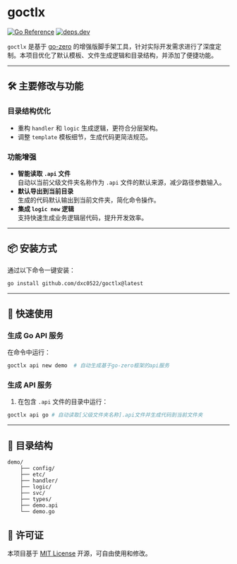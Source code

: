 # goctlx

[![Go Reference](https://pkg.go.dev/badge/github.com/dxc0522/goctlx.svg)](https://pkg.go.dev/github.com/dxc0522/goctlx)
[![deps.dev](https://img.shields.io/badge/deps.dev-查看依赖分析-blue)](https://deps.dev/go/github.com%2Fdxc0522%2Fgoctlx)

`goctlx` 是基于 [go-zero](https://github.com/zeromicro/go-zero)
的增强版脚手架工具，针对实际开发需求进行了深度定制。本项目优化了默认模板、文件生成逻辑和目录结构，并添加了便捷功能。

---

## 🛠️ 主要修改与功能

### **目录结构优化**

- 重构 `handler` 和 `logic` 生成逻辑，更符合分层架构。
- 调整 `template` 模板细节，生成代码更简洁规范。

### **功能增强**

- **智能读取 `.api` 文件**  
  自动以当前父级文件夹名称作为 `.api` 文件的默认来源，减少路径参数输入。
- **默认导出到当前目录**  
  生成的代码默认输出到当前文件夹，简化命令操作。
- **集成 `logic new` 逻辑**  
  支持快速生成业务逻辑层代码，提升开发效率。

---

## 📦 安装方式

通过以下命令一键安装：

```bash
go install github.com/dxc0522/goctlx@latest
```

---

## 🚀 快速使用

### **生成 Go API 服务**

在命令中运行：

```bash
goctlx api new demo  # 自动生成基于go-zero框架的api服务
```

### **生成 API 服务**

1. 在包含 `.api` 文件的目录中运行：

```bash
goctlx api go # 自动读取[父级文件夹名称].api文件并生成代码到当前文件夹
```

---

## 📁 目录结构

```plaintext
demo/
    ├── config/
    ├── etc/
    ├── handler/
    ├── logic/
    ├── svc/
    ├── types/
    ├── demo.api
    └── demo.go
```

## 📄 许可证

本项目基于 [MIT License](LICENSE) 开源，可自由使用和修改。